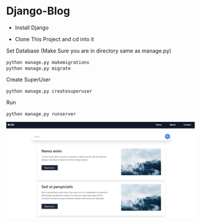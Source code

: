# Django-Blog

- Install Django

- Clone This Project and cd into it

Set Database (Make Sure you are in directory same as manage.py)
```
python manage.py makemigrations
python manage.py migrate
```
Create SuperUser 
```
python manage.py createsuperuser
```

Run 
```
python manage.py runserver
```

![./screen](.\Screenshot.jpg)
